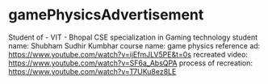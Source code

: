 # gamePhysicsAdvertisement
Student of - VIT - Bhopal CSE specialization in Gaming technology 
student name: Shubham Sudhir Kumbhar 
course name: game physics
reference ad: https://www.youtube.com/watch?v=ijEfmJLV5PE&t=0s
recreated video: https://www.youtube.com/watch?v=SF6a_AbsQPA
process of recreation: https://www.youtube.com/watch?v=T7UKu8ez8LE
